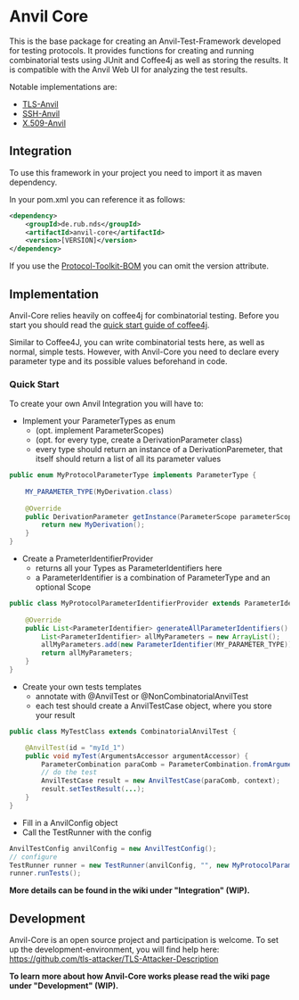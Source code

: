 # Anvil Core

This is the base package for creating an Anvil-Test-Framework developed for testing protocols. It provides functions for creating and running combinatorial tests using JUnit and Coffee4j as well as storing the results. It is compatible with the Anvil Web UI for analyzing the test results.

Notable implementations are:

- [TLS-Anvil](https://github.com/tls-attacker/tls-anvil)
- [SSH-Anvil](https://github.com/tls-attacker/SSH-Anvil/)
- [X.509-Anvil](https://github.com/tls-attacker/x509-Anvil)

## Integration

To use this framework in your project you need to import it as maven dependency.

In your pom.xml you can reference it as follows:

```xml
<dependency>
    <groupId>de.rub.nds</groupId>
    <artifactId>anvil-core</artifactId>
    <version>[VERSION]</version>
</dependency>
```

If you use the [Protocol-Toolkit-BOM](https://github.com/tls-attacker/Protocol-Toolkit-BOM) you can omit the version attribute.

## Implementation

Anvil-Core relies heavily on coffee4j for combinatorial testing. Before you start you should read the [quick start guide of coffee4j](https://coffee4j.github.io/).

Similar to Coffee4J, you can write combinatorial tests here, as well as normal, simple tests. However, with Anvil-Core you need to declare every parameter type and its possible values beforehand in code.

### Quick Start

To create your own Anvil Integration you will have to:

- Implement your ParameterTypes as enum
  - (opt. implement ParameterScopes)
  - (opt. for every type, create a DerivationParameter class)
  - every type should return an instance of a DerivationParemeter, that itself should return a list of all its parameter values

```java
public enum MyProtocolParameterType implements ParameterType {
    
    MY_PARAMETER_TYPE(MyDerivation.class)
  
    @Override
    public DerivationParameter getInstance(ParameterScope parameterScope) {
        return new MyDerivation();
    }
}
```

- Create a PrameterIdentifierProvider
  - returns all your Types as ParameterIdentifiers here
  - a ParameterIdentifier is a combination of ParameterType and an optional Scope

```java
public class MyProtocolParameterIdentifierProvider extends ParameterIdentifierProvider {
	
    @Override
    public List<ParameterIdentifier> generateAllParameterIdentifiers() {
        List<ParameterIdentifier> allMyParameters = new ArrayList();
        allMyParameters.add(new ParameterIdentifier(MY_PARAMETER_TYPE));
        return allMyParameters;
    }
}
```

- Create your own tests templates
  - annotate with @AnvilTest or @NonCombinatorialAnvilTest
  - each test should create a AnvilTestCase object, where you store your result

```java
public class MyTestClass extends CombinatorialAnvilTest {

    @AnvilTest(id = "myId_1")
    public void myTest(ArgumentsAccessor argumentAccessor) {
        ParameterCombination paraComb = ParameterCombination.fromArgumentsAccessor(argumentAccessor, new DerivationScope(extensionContext));
        // do the test
        AnvilTestCase result = new AnvilTestCase(paraComb, context);
        result.setTestResult(...);
    }
}
```

- Fill in a AnvilConfig object
- Call the TestRunner with the config

```java
AnvilTestConfig anvilConfig = new AnvilTestConfig();
// configure
TestRunner runner = new TestRunner(anvilConfig, "", new MyProtocolParameterIdentifierProvider());
runner.runTests();
```

**More details can be found in the wiki under "Integration" (WIP).**

## Development

Anvil-Core is an open source project and participation is welcome. To set up the development-environment, you will find help here: <https://github.com/tls-attacker/TLS-Attacker-Description>

**To learn more about how Anvil-Core works please read the wiki page under "Development" (WIP).**
